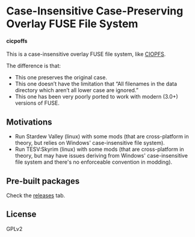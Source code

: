 # Case-Insensitive Case-Preserving Overlay FUSE File System

#### cicpoffs

This is a case-insensitive overlay FUSE file system, like [CIOPFS](https://www.brain-dump.org/projects/ciopfs/).

The difference is that:

- This one preserves the original case.
- This one doesn’t have the limitation that “All filenames in the data directory which aren’t all lower case are ignored.”
- This one has been very poorly ported to work with modern (3.0+) versions of FUSE.

## Motivations

- Run Stardew Valley (linux) with some mods (that are cross-platform in theory, but relies on Windows' case-insensitive file system).
- Run TESV:Skyrim (linux) with some mods (that are cross-platform in theory, but may have issues deriving from Windows' case-insensitive file system and there's no enforceable convention in modding).

## Pre-built packages

Check the [releases](https://github.com/adlerosn/cicpoffs/releases/latest) tab.

## License

GPLv2
